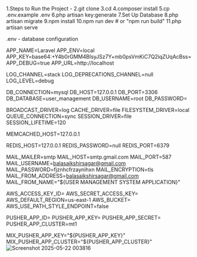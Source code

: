 1.Steps to Run the Project - 
2.git clone <repo-url>
3.cd <project-folder>
4.composer install
5.cp .env.example .env
6.php artisan key:generate
7.Set Up Database
8.php artisan migrate
9.npm install
10.npm run dev  # or "npm run build"
11.php artisan serve


.env - database configuration

APP_NAME=Laravel
APP_ENV=local
APP_KEY=base64:+Y4b0rGMM4BIsyJSz7Y+mb0psVmKiC7Q2iqZUqAcBss=
APP_DEBUG=true
APP_URL=http://localhost

LOG_CHANNEL=stack
LOG_DEPRECATIONS_CHANNEL=null
LOG_LEVEL=debug

DB_CONNECTION=mysql
DB_HOST=127.0.0.1
DB_PORT=3306
DB_DATABASE=user_management
DB_USERNAME=root
DB_PASSWORD=

BROADCAST_DRIVER=log
CACHE_DRIVER=file
FILESYSTEM_DRIVER=local
QUEUE_CONNECTION=sync
SESSION_DRIVER=file
SESSION_LIFETIME=120

MEMCACHED_HOST=127.0.0.1

REDIS_HOST=127.0.0.1
REDIS_PASSWORD=null
REDIS_PORT=6379

MAIL_MAILER=smtp
MAIL_HOST=smtp.gmail.com
MAIL_PORT=587
MAIL_USERNAME=balasaikshirsagar@gmail.com
MAIL_PASSWORD=fjznhcfrzaynihxn
MAIL_ENCRYPTION=tls
MAIL_FROM_ADDRESS=balasaikshirsagar@gmail.com
MAIL_FROM_NAME="${USER MANAGEMENT SYSTEM APPLICATION}"

AWS_ACCESS_KEY_ID=
AWS_SECRET_ACCESS_KEY=
AWS_DEFAULT_REGION=us-east-1
AWS_BUCKET=
AWS_USE_PATH_STYLE_ENDPOINT=false

PUSHER_APP_ID=
PUSHER_APP_KEY=
PUSHER_APP_SECRET=
PUSHER_APP_CLUSTER=mt1

MIX_PUSHER_APP_KEY="${PUSHER_APP_KEY}"
MIX_PUSHER_APP_CLUSTER="${PUSHER_APP_CLUSTER}"
![Screenshot 2025-05-22 003816](https://github.com/user-attachments/assets/3396a620-10cf-45a7-9f88-58d715783c97)

